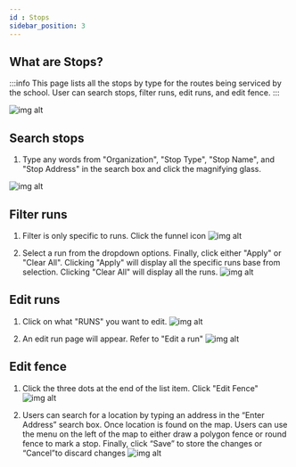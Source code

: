 ```yaml
---
id : Stops
sidebar_position: 3
---
```



## What are Stops?

:::info
This page lists all the stops by type for the routes being serviced by the school. User can search stops, filter runs, edit runs, and edit fence.
:::

![img alt](/img/planning-stops.png)

## Search stops

1. Type any words from "Organization", "Stop Type", "Stop Name", and "Stop Address" in the search box and click the magnifying glass.

![img alt](/img/planning-stops-search.png)

## Filter runs

1. Filter is only specific to runs. Click the funnel icon
   ![img alt](/img/planning-stops-filter.png)

2. Select a run from the dropdown options. Finally, click either "Apply" or "Clear All". Clicking "Apply" will display all the specific runs base from selection. Clicking "Clear All" will display all the runs.
   ![img alt](/img/planning-stops-filter-select-save.png)

## Edit runs

1. Click on what "RUNS" you want to edit.
   ![img alt](/img/planning-stops-edit-run.png)

2. An edit run page will appear. Refer to "Edit a run"
   ![img alt](/img/planning-stops-edit-run-clicked.PNG)

## Edit fence

1. Click the three dots at the end of the list item. Click "Edit Fence"
   ![img alt](/img/planning-stops-edit-fence.png)

2. Users can search for a location by typing an address in the “Enter Address” search box. Once location is found on the map. Users can use the menu on the left of the map to either draw a polygon fence or round fence to mark a stop. Finally, click “Save” to store the changes or “Cancel”to discard changes
   ![img alt](/img/planning-stops-edit-fence-page.png)
